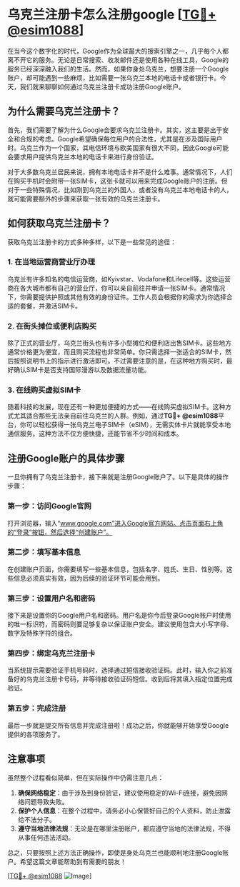 # 乌克兰注册卡怎么注册google [[TG💪+ @esim1088](https://t.me/s/esim1088)]

在当今这个数字化的时代，Google作为全球最大的搜索引擎之一，几乎每个人都离不开它的服务。无论是日常搜索、收发邮件还是使用各种在线工具，Google的服务已经深深融入我们的生活。然而，如果你身处乌克兰，想要注册一个Google账户，却可能遇到一些麻烦，比如需要一张乌克兰本地的电话卡或者银行卡。今天，我们就来聊聊如何通过乌克兰注册卡成功注册Google账户。

## 为什么需要乌克兰注册卡？

首先，我们需要了解为什么Google会要求乌克兰注册卡。其实，这主要是出于安全和合规的考虑。Google希望确保每位用户的合法性，尤其是在涉及国际用户时。乌克兰作为一个国家，其电信环境与欧美国家有很大不同，因此Google可能会要求用户提供乌克兰本地的电话卡来进行身份验证。

对于大多数乌克兰居民来说，拥有本地电话卡并不是什么难事。通常情况下，人们在购买手机时会附带一张SIM卡，这张卡就可以用来完成Google账户的注册。但对于一些特殊情况，比如刚到乌克兰的外国人，或者没有乌克兰本地电话卡的人，就可能需要额外的步骤来获取一张有效的乌克兰注册卡。

## 如何获取乌克兰注册卡？

获取乌克兰注册卡的方式多种多样，以下是一些常见的途径：

### 1. 在当地运营商营业厅办理

乌克兰有许多知名的电信运营商，如Kyivstar、Vodafone和Lifecell等。这些运营商在各大城市都有自己的营业厅，你可以亲自前往并申请一张SIM卡。通常情况下，你需要提供护照或其他有效的身份证件。工作人员会根据你的需求为你选择合适的套餐，并激活SIM卡。

### 2. 在街头摊位或便利店购买

除了正式的营业厅，乌克兰街头也有许多小型摊位和便利店出售SIM卡。这些地方通常价格更为便宜，而且购买流程也非常简单。你只需选择一张适合的SIM卡，然后按照说明书上的指示进行激活即可。不过需要注意的是，在这种地方购买时，最好确认SIM卡是否支持国际漫游以及数据流量功能。

### 3. 在线购买虚拟SIM卡

随着科技的发展，现在还有一种更加便捷的方式——在线购买虚拟SIM卡。这种方式尤其适合那些无法亲自前往乌克兰的人群。例如，通过**TG💪+ @esim1088**平台，你可以轻松获得一张乌克兰电子SIM卡（eSIM），无需实体卡片就能享受本地通信服务。这种方法不仅方便快捷，还能节省不少时间和成本。

## 注册Google账户的具体步骤

一旦你拥有了乌克兰注册卡，接下来就是注册Google账户了。以下是具体的操作步骤：

### 第一步：访问Google官网

打开浏览器，输入“www.google.com”进入Google官方网站。点击页面右上角的“登录”按钮，然后选择“创建账户”。

### 第二步：填写基本信息

在创建账户页面，你需要填写一些基本信息，包括名字、姓氏、生日、性别等。这些信息必须真实有效，因为后续的验证环节可能会用到。

### 第三步：设置用户名和密码

接下来是设置你的Google用户名和密码。用户名是你今后登录Google账户时使用的唯一标识符，而密码则要足够复杂以保证账户安全。建议使用包含大小写字母、数字及特殊字符的组合。

### 第四步：绑定乌克兰注册卡

当系统提示需要验证手机号码时，选择通过短信接收验证码。此时，输入你之前准备好的乌克兰注册卡号码，并等待接收验证码短信。收到后将其填入指定位置完成验证。

### 第五步：完成注册

最后一步就是提交所有信息并完成注册啦！成功之后，你就能够开始享受Google提供的各项服务了。

## 注意事项

虽然整个过程看似简单，但在实际操作中仍需注意几点：

1. **确保网络稳定**：由于涉及到身份验证，建议使用稳定的Wi-Fi连接，避免因网络问题导致失败。
2. **保护个人信息**：在整个过程中，请务必小心保管好自己的个人资料，防止泄露给不法分子。
3. **遵守当地法律法规**：无论是在哪里注册账户，都应遵守当地的法律法规，不得从事任何违法活动。

总之，只要按照上述方法正确操作，即使是身处乌克兰也能顺利地注册Google账户。希望这篇文章能帮助到有需要的朋友！

[[TG💪+ @esim1088](https://t.me/s/esim1088) ![Image](https://i.postimg.cc/4NQfJmqS/Snipaste-2025-05-13-00-14-12.png)]